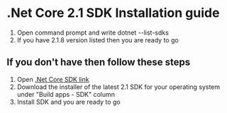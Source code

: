 # .Net Core 2.1 SDK Installation guide

1. Open command prompt and write dotnet --list-sdks
2. If you have 2.1.8 version listed then you are ready to go

## If you don't have then follow these steps
1. Open [.Net Core SDK link](https://dotnet.microsoft.com/download/dotnet-core/2.1)
2. Download the installer of the latest 2.1 SDK for your operating system under "Build apps - SDK" column
3. Install SDK and you are ready to go
